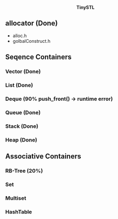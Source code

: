 <p align="center">
	<strong> TinySTL </strong>
</p>

## allocator (Done)
- alloc.h
- golbalConstruct.h

## Seqence Containers

### Vector (Done)

### List   (Done)

### Deque  (90% push_front() -> runtime error)

### Queue  (Done)

### Stack  (Done)

### Heap   (Done) 

## Associative Containers

### RB-Tree (20%)

### Set

### Multiset

### HashTable

